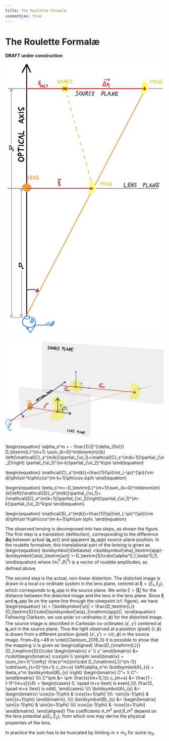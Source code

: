 ```yaml
---
title: The Roulette Formalæ
usemathjax: true
---
```



# The Roulette Formalæ

**DRAFT under construction**


![The figure shows the set-up for the flat-sky approximation, with the source plane (the lens plane) a distance $D_{\mathrm{S}}$ ($D_{\mathrm{L}}$) from the observer.](Model_2Db.jpeg)

![The figure shows the set-up for the model used. In particular, the local coordinate systems used in the source plane and lens plane are shown.](/docs/model/Model_3D.jpeg)


\begin{equation}
\alpha\_s^m = - \frac{1}{2^{\delta\_{0s}}} D\_\textrm{L}^{m+1}
\sum\_{k=0}^m\binom{m}{k}
  \left(\mathcal{C}\_s^{m(k)}\partial\_{\xi\_1}+\mathcal{C}\_s^{m(k+1)}\partial\_{\xi\_2}\right)
\partial\_{\xi\_1}^{m-k}\partial\_{\xi\_2}^k\psi
\end{equation}

\begin{equation}
   \mathcal{C}\_s^{m(k)}=\frac{1}{\pi}\int\_{-\pi}^{\pi}{\rm d}\phi\sin^k\phi\cos^{m-k+1}\phi\cos s\phi
\end{equation}

\begin{equation}
   \beta\_s^m=-D\_\textrm{L}^{m+1}\sum\_{k=0}^m\binom{m}{k}\left({\mathcal{S}}\_s^{m(k)}\partial\_{\xi\_1}+{\mathcal{S}}\_s^{m(k+1)}\partial\_{\xi\_2}\right)\partial\_{\xi\_1}^{m-k}\partial\_{\xi\_2}^k\psi
\end{equation}

\begin{equation}
   \mathcal{S}\_s^{m(k)}=\frac{1}{\pi}\int\_{-\pi}^{\pi}{\rm d}\phi\sin^k\phi\cos^{m-k+1}\phi\sin s\phi.
\end{equation}

The observed lensing is decomposed into two steps, as shown the figure.
The first step is a translation (deflection), corresponding to the difference 
$\boldsymbol{\Delta\eta}$ between actual 
($\boldsymbol{\eta}\_\textrm{act}$)
and apparent 
($\boldsymbol{\eta}\_\textrm{app}$) source-plane position.
In the roulette formalism, this translational part of the lensing is given as
\begin{equation}
   \boldsymbol{\Delta\eta}
   =\boldsymbol{\eta}\_\textrm{app}-\boldsymbol{\eta}\_\textrm{act}
   =-D\_\textrm{S}\cdot(\alpha^0\_1,\beta^0\_1),
\end{equation}
where $(\alpha^0_1,\beta^0_1)$ is a vector of roulette amplitudes, as
defined above.

The second step is the actual, non-linear distortion.
The distorted image is drawn in a local co-ordinate system in the lens
plane, centred at $\boldsymbol{\xi}=(\xi_1,\xi_2)$, which corresponds to 
$\boldsymbol{\eta}\_\textrm{app}$ in the source plane.
We write $\xi=|\boldsymbol{\xi}|$ for the distance between the distorted
image and the lens in the lens plane.
Since $\boldsymbol{\xi}$ and $\boldsymbol{\eta}\_{\mathrm{app}}$ lie on the same
line through the viewpoint (cf. figure), we have
\begin{equation}
  \xi = |\boldsymbol{\xi}| = \frac{D\_\textrm{L}}{D\_\textrm{S}}\cdot|\boldsymbol{\eta}\_{\mathrm{app}}|.
\end{equation}
Following Clarkson, we use polar co-ordinates $(r,\phi)$ for the
distorted image.
The source image is described in Cartesian co-ordinates $(x^\prime,y^\prime)$ centered
at $\boldsymbol{\eta}\_\textrm{act}$ in the source plane.
Thus the light observed at a position (pixel) $(r,\phi)$ is drawn from
a different position (pixel) $(x',y')=\mathcal{D}$$(r,\phi)$ in the source image.
From~Eq.~48 in \citet{Clarkson_2016_II} it is possible to show that 
the mapping $\mathcal{D}$ is given as
\begin{aligned}
      \frac{D\_{\mathrm{L}}}{D\_{\mathrm{S}}}\cdot
   \begin{bmatrix} x' \\\\ y' \end{bmatrix} &=
   r\cdot\begin{bmatrix} \cos\phi \\\\ \sin\phi \end{bmatrix} 
      + \sum\_{m=1}^{\infty} \frac{r^m}{m!\cdot D\_{\mathrm{L}}^{m-1}}
      \cdot\sum\_{s=0}^{m+1} c\_{m+s}
       \left(\alpha\_s^m \boldsymbol{A}\_{s} + \beta\_s^m \boldsymbol{B}\_{s} \right) 
       \begin{bmatrix} C^+ \\\\ C^- \end{bmatrix}
   \\\\\\\\
   C^\pm &= \pm \frac{s}{m+1},\\\\\\\\
   c\_{m+s} &= 
      \frac{1 - (-1)^{m+s}}{4} =
   \begin{cases}
      0, \quad m+s \text{ is even},\\\\\\\\
      \frac12, \quad m+s \text{ is odd},
   \end{cases}
\\\\\\\\
    \boldsymbol{A}\_{s} &= \begin{bmatrix}
    \cos{(s-1)\phi} & \cos{(s+1)\phi} \\\\\\\\
    -\sin{(s-1)\phi} &  \sin{(s+1)\phi} \end{bmatrix},
    \\\\\\\\
    \boldsymbol{B}\_{s} &=
    \begin{bmatrix} 
        \sin{(s-1)\phi} & \sin{(s+1)\phi} \\\\\\\\
        \cos{(s-1)\phi} & -\cos{(s+1)\phi} 
    \end{bmatrix}.
\end{aligned}
The coefficients $\alpha\_m^s$ and $\beta\_m^s$ depend on the lens potential
$\psi(\xi_1,\xi_2)$, from which one may derive the physical properties of the lens.

In practice the sum has to be truncated by limiting $m\le m_0$ for some $m_0$.

